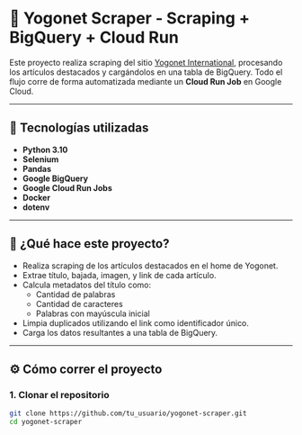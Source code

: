 # 📰 Yogonet Scraper - Scraping + BigQuery + Cloud Run

Este proyecto realiza scraping del sitio [Yogonet International](https://www.yogonet.com/international/), procesando los artículos destacados y cargándolos en una tabla de BigQuery. Todo el flujo corre de forma automatizada mediante un **Cloud Run Job** en Google Cloud.

---

## 🚀 Tecnologías utilizadas

- **Python 3.10**
- **Selenium**
- **Pandas**
- **Google BigQuery**
- **Google Cloud Run Jobs**
- **Docker**
- **dotenv**

---

## 📌 ¿Qué hace este proyecto?

- Realiza scraping de los artículos destacados en el home de Yogonet.
- Extrae título, bajada, imagen, y link de cada artículo.
- Calcula metadatos del título como:
  - Cantidad de palabras
  - Cantidad de caracteres
  - Palabras con mayúscula inicial
- Limpia duplicados utilizando el link como identificador único.
- Carga los datos resultantes a una tabla de BigQuery.

---

## ⚙️ Cómo correr el proyecto

### 1. Clonar el repositorio

```bash
git clone https://github.com/tu_usuario/yogonet-scraper.git
cd yogonet-scraper
